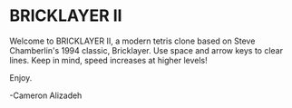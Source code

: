 # BRICKLAYER II
Welcome to BRICKLAYER II, a modern tetris clone based on Steve Chamberlin's 1994 classic, Bricklayer.
Use space and arrow keys to clear lines. Keep in mind, speed increases at higher levels!

Enjoy.

-Cameron Alizadeh
